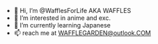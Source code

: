 - 👋 Hi, I’m @WafflesForLife AKA WAFFLES
- 👀 I’m interested in anime and exc.
- 🌱 I’m currently learning Japanese
- 📫 reach me at WAFFLEGARDEN@outlook.COM
